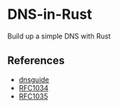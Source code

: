 # DNS-in-Rust

Build up a simple DNS with Rust

## References

- [dnsguide](https://github.com/EmilHernvall/dnsguide)
- [RFC1034](https://www.rfc-editor.org/rfc/rfc1034)
- [RFC1035](https://www.rfc-editor.org/rfc/rfc1035)
